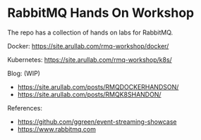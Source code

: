 # RabbitMQ Hands On Workshop

The repo has a collection of hands on  labs for RabbitMQ. 

Docker: https://site.arullab.com/rmq-workshop/docker/

Kubernetes: https://site.arullab.com/rmq-workshop/k8s/


Blog: (WIP)
-  https://site.arullab.com/posts/RMQDOCKERHANDSON/
-  https://site.arullab.com/posts/RMQK8SHANDON/


References: 
- https://github.com/ggreen/event-streaming-showcase
- https://www.rabbitmq.com



